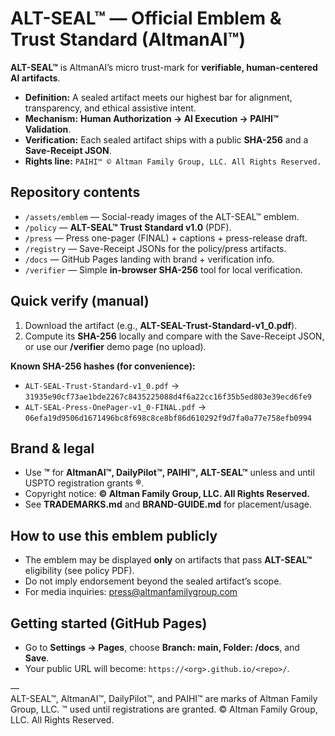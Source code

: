 # ALT-SEAL™ — Official Emblem & Trust Standard (AltmanAI™)
**ALT-SEAL™** is AltmanAI’s micro trust-mark for **verifiable, human-centered AI artifacts**.

- **Definition:** A sealed artifact meets our highest bar for alignment, transparency, and ethical assistive intent.
- **Mechanism:** **Human Authorization → AI Execution → PAIHI™ Validation**.
- **Verification:** Each sealed artifact ships with a public **SHA-256** and a **Save-Receipt JSON**.
- **Rights line:** `PAIHI™ © Altman Family Group, LLC. All Rights Reserved.`

## Repository contents
- `/assets/emblem` — Social-ready images of the ALT-SEAL™ emblem.
- `/policy` — **ALT-SEAL™ Trust Standard v1.0** (PDF).
- `/press` — Press one-pager (FINAL) + captions + press-release draft.
- `/registry` — Save-Receipt JSONs for the policy/press artifacts.
- `/docs` — GitHub Pages landing with brand + verification info.
- `/verifier` — Simple **in-browser SHA-256** tool for local verification.

## Quick verify (manual)
1. Download the artifact (e.g., **ALT-SEAL-Trust-Standard-v1_0.pdf**).
2. Compute its **SHA-256** locally and compare with the Save-Receipt JSON, or use our **/verifier** demo page (no upload).

**Known SHA-256 hashes (for convenience):**
- `ALT-SEAL-Trust-Standard-v1_0.pdf` → `31935e90cf73ae1bde2267c8435225088d4f6a22cc16f35b5ed803e39ecd6fe9`
- `ALT-SEAL-Press-OnePager-v1_0-FINAL.pdf` → `06efa19d9506d1671496bc8f698c8ce8bf86d610292f9d7fa0a77e758efb0994`

## Brand & legal
- Use **™** for **AltmanAI™, DailyPilot™, PAIHI™, ALT-SEAL™** unless and until USPTO registration grants **®**.
- Copyright notice: **© Altman Family Group, LLC. All Rights Reserved.**
- See **TRADEMARKS.md** and **BRAND-GUIDE.md** for placement/usage.

## How to use this emblem publicly
- The emblem may be displayed **only** on artifacts that pass **ALT-SEAL™** eligibility (see policy PDF).
- Do not imply endorsement beyond the sealed artifact’s scope.
- For media inquiries: press@altmanfamilygroup.com

## Getting started (GitHub Pages)
- Go to **Settings → Pages**, choose **Branch: main, Folder: /docs**, and **Save**.
- Your public URL will become: `https://<org>.github.io/<repo>/`.

—  
ALT-SEAL™, AltmanAI™, DailyPilot™, and PAIHI™ are marks of Altman Family Group, LLC. ™ used until registrations are granted. © Altman Family Group, LLC. All Rights Reserved.
